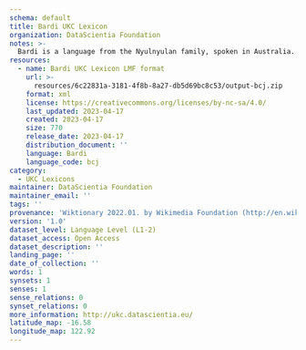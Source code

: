 ```yaml
---
schema: default
title: Bardi UKC Lexicon
organization: DataScientia Foundation
notes: >-
  Bardi is a language from the Nyulnyulan family, spoken in Australia. The UKC Lexicon of Bardi is represented as a lexico-semantic network. It consists of words, word senses, synsets, as well as sense-level and synset-level relationships.
resources:
  - name: Bardi UKC Lexicon LMF format
    url: >-
      resources/6c22831a-3181-4f8b-8a27-db5d69bc8c53/output-bcj.zip
    format: xml
    license: https://creativecommons.org/licenses/by-nc-sa/4.0/
    last_updated: 2023-04-17
    created: 2023-04-17
    size: 770
    release_date: 2023-04-17
    distribution_document: ''
    language: Bardi
    language_code: bcj
category:
  - UKC Lexicons
maintainer: DataScientia Foundation
maintainer_email: ''
tags: ''
provenance: 'Wiktionary 2022.01. by Wikimedia Foundation (http://en.wiktionary.org); Princeton WordNet 2.1 by Princeton University (https://wordnet.princeton.edu)'
version: '1.0'
dataset_level: Language Level (L1-2)
dataset_access: Open Access
dataset_description: ''
landing_page: ''
date_of_collection: ''
words: 1
synsets: 1
senses: 1
sense_relations: 0
synset_relations: 0
more_information: http://ukc.datascientia.eu/
latitude_map: -16.58
longitude_map: 122.92
---
```

